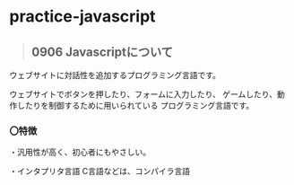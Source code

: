  # practice-javascript

> ## 0906 Javascriptについて

ウェブサイトに対話性を追加するプログラミング言語です。

ウェブサイトでボタンを押したり、フォームに入力したり、
ゲームしたり、動作したりを制御するために用いられている
プログラミング言語です。

### 〇特徴
・汎用性が高く、初心者にもやさしい。

・インタプリタ言語
    C言語などは、コンパイラ言語
